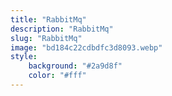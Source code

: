 ```yaml
---
title: "RabbitMq"
description: "RabbitMq"
slug: "RabbitMq"
image: "bd184c22cdbdfc3d8093.webp"
style:
    background: "#2a9d8f"
    color: "#fff"
---
```

